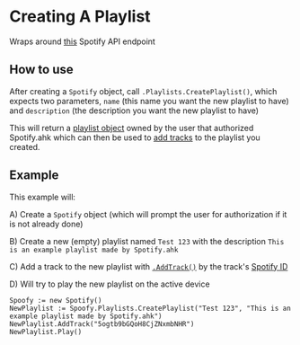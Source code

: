 # Creating A Playlist
Wraps around [this](https://developer.spotify.com/documentation/web-api/referencecreate.md-playlist/) Spotify API endpoint
## How to use
After creating a `Spotify` object, call `.Playlists.CreatePlaylist()`, which expects two parameters, `name` (this name you want the new playlist to have) and `description` (the description you want the new playlist to have)

This will return a [playlist object](playlist-object.md) owned by the user that authorized Spotify.ahk which can then be used to [add tracks](add-tracks.md) to the playlist you created.

## Example
This example will:

A) Create a `Spotify` object (which will prompt the user for authorization if it is not already done) 

B) Create a new (empty) playlist named `Test 123` with the description `This is an example playlist made by Spotify.ahk`

C) Add a track to the new playlist with [`.AddTrack()`](add-tracks.md) by the track's [Spotify ID](https://developer.spotify.com/documentation/web-api/#spotify-uris-and-ids)

D) Will try to play the new playlist on the active device
```
Spoofy := new Spotify()
NewPlaylist := Spoofy.Playlists.CreatePlaylist("Test 123", "This is an example playlist made by Spotify.ahk")
NewPlaylist.AddTrack("5ogtb9bGQoH8CjZNxmbNHR")
NewPlaylist.Play()
```